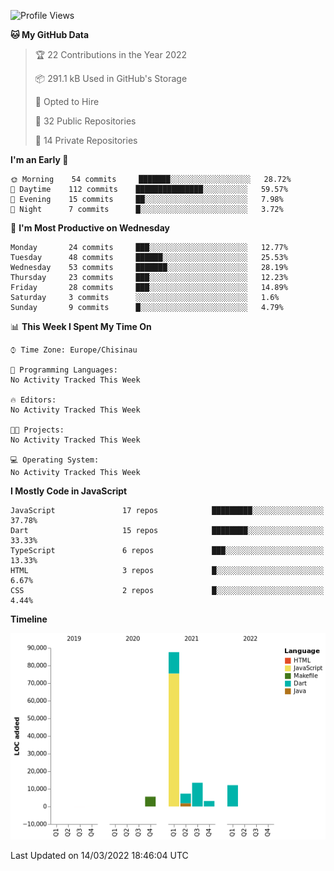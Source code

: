 <!--START_SECTION:waka-->
![Profile Views](http://img.shields.io/badge/Profile%20Views-0-blue)

**🐱 My GitHub Data** 

> 🏆 22 Contributions in the Year 2022
 > 
> 📦 291.1 kB Used in GitHub's Storage 
 > 
> 💼 Opted to Hire
 > 
> 📜 32 Public Repositories 
 > 
> 🔑 14 Private Repositories  
 > 
**I'm an Early 🐤** 

```text
🌞 Morning    54 commits     ███████░░░░░░░░░░░░░░░░░░   28.72% 
🌆 Daytime    112 commits    ███████████████░░░░░░░░░░   59.57% 
🌃 Evening    15 commits     ██░░░░░░░░░░░░░░░░░░░░░░░   7.98% 
🌙 Night      7 commits      █░░░░░░░░░░░░░░░░░░░░░░░░   3.72%

```
📅 **I'm Most Productive on Wednesday** 

```text
Monday       24 commits     ███░░░░░░░░░░░░░░░░░░░░░░   12.77% 
Tuesday      48 commits     ██████░░░░░░░░░░░░░░░░░░░   25.53% 
Wednesday    53 commits     ███████░░░░░░░░░░░░░░░░░░   28.19% 
Thursday     23 commits     ███░░░░░░░░░░░░░░░░░░░░░░   12.23% 
Friday       28 commits     ███░░░░░░░░░░░░░░░░░░░░░░   14.89% 
Saturday     3 commits      ░░░░░░░░░░░░░░░░░░░░░░░░░   1.6% 
Sunday       9 commits      █░░░░░░░░░░░░░░░░░░░░░░░░   4.79%

```


📊 **This Week I Spent My Time On** 

```text
⌚︎ Time Zone: Europe/Chisinau

💬 Programming Languages: 
No Activity Tracked This Week

🔥 Editors: 
No Activity Tracked This Week

🐱‍💻 Projects: 
No Activity Tracked This Week

💻 Operating System: 
No Activity Tracked This Week

```

**I Mostly Code in JavaScript** 

```text
JavaScript               17 repos            █████████░░░░░░░░░░░░░░░░   37.78% 
Dart                     15 repos            ████████░░░░░░░░░░░░░░░░░   33.33% 
TypeScript               6 repos             ███░░░░░░░░░░░░░░░░░░░░░░   13.33% 
HTML                     3 repos             █░░░░░░░░░░░░░░░░░░░░░░░░   6.67% 
CSS                      2 repos             █░░░░░░░░░░░░░░░░░░░░░░░░   4.44%

```


**Timeline**

![Chart not found](https://raw.githubusercontent.com/opimand/opimand/main/charts/bar_graph.png) 


 Last Updated on 14/03/2022 18:46:04 UTC
<!--END_SECTION:waka-->
